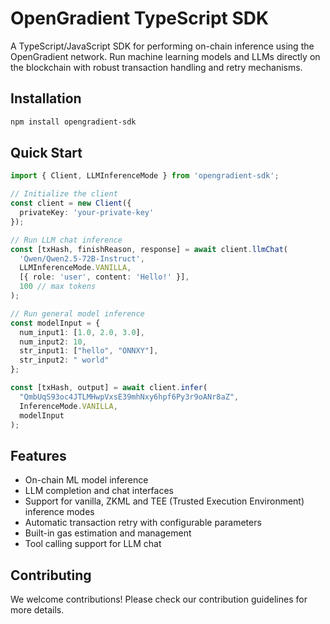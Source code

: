 # OpenGradient TypeScript SDK

A TypeScript/JavaScript SDK for performing on-chain inference using the OpenGradient network. Run machine learning models and LLMs directly on the blockchain with robust transaction handling and retry mechanisms.

## Installation

```bash
npm install opengradient-sdk
```

## Quick Start

```typescript
import { Client, LLMInferenceMode } from 'opengradient-sdk';

// Initialize the client
const client = new Client({
  privateKey: 'your-private-key'
});

// Run LLM chat inference
const [txHash, finishReason, response] = await client.llmChat(
  'Qwen/Qwen2.5-72B-Instruct',
  LLMInferenceMode.VANILLA,
  [{ role: 'user', content: 'Hello!' }],
  100 // max tokens
);

// Run general model inference
const modelInput = {
  num_input1: [1.0, 2.0, 3.0],
  num_input2: 10,
  str_input1: ["hello", "ONNXY"],
  str_input2: " world"
};

const [txHash, output] = await client.infer(
  "QmbUqS93oc4JTLMHwpVxsE39mhNxy6hpf6Py3r9oANr8aZ",
  InferenceMode.VANILLA,
  modelInput
);
```

## Features

- On-chain ML model inference
- LLM completion and chat interfaces
- Support for vanilla, ZKML and TEE (Trusted Execution Environment) inference modes
- Automatic transaction retry with configurable parameters
- Built-in gas estimation and management
- Tool calling support for LLM chat

## Contributing

We welcome contributions! Please check our contribution guidelines for more details.
